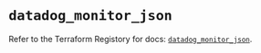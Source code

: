 # `datadog_monitor_json`

Refer to the Terraform Registory for docs: [`datadog_monitor_json`](https://registry.terraform.io/providers/datadog/datadog/3.24.0/docs/resources/monitor_json).
